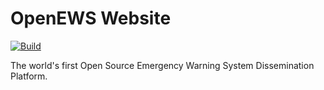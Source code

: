 # OpenEWS Website

[![Build](https://github.com/open-ews/open-ews-website/actions/workflows/build.yml/badge.svg)](https://github.com/open-ews/open-ews-website/actions/workflows/build.yml)

The world's first Open Source Emergency Warning System Dissemination Platform.
